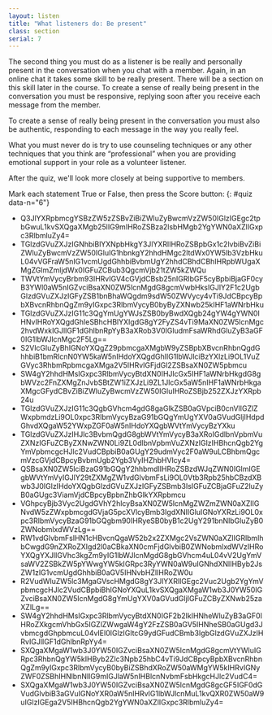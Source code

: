 ```yaml
---
layout: listen
title: "What listeners do: Be present"
class: section
serial: 7
---
```

The second thing you must do as a listener is be really and personally present in the conversation when you chat with a member. Again, in an online chat it takes some skill to be really present. There will be a section on this skill later in the course.
To create a sense of really being present in the conversation you must be responsive, replying soon after you receive each message from the member.

To create a sense of really being present in the conversation you must also be authentic, responding to each message in the way you really feel.

What you must never do is try to use counseling techniques or any other techniques that you think are “professional” when you are providing emotional support in your role as a volunteer listener.

After the quiz, we'll look more closely at being supportive to members.

Mark each statement True or False, then press the Score button:
{: #quiz data-n="6"}

- Q3JlYXRpbmcgYSBzZW5zZSBvZiBiZWluZyBwcmVzZW50IGlzIGEgc2tpbGwuL1kvSXQgaXMgb25lIG9mIHRoZSBza2lsbHMgb2YgYWN0aXZlIGxpc3RlbmluZy4=
- TGlzdGVuZXJzIGNhbiBlYXNpbHkgY3JlYXRlIHRoZSBpbGx1c2lvbiBvZiBiZWluZyBwcmVzZW50IGluIG1hbnkgY2hhdHMgc2ltdWx0YW5lb3VzbHkuL04vVGFraW5nIG1vcmUgdGhhbiBvbmUgY2hhdCBhdCBhIHRpbWUgaXMgZGlmZmljdWx0IGFuZCBub3QgcmVjb21tZW5kZWQu
- TWVtYmVycyBrbm93IHRvIGV4cGVjdCBsb25nIGRlbGF5cyBpbiBjaGF0cyB3YWl0aW5nIGZvciBsaXN0ZW5lcnMgdG8gcmVwbHksIGJlY2F1c2UgbGlzdGVuZXJzIGFyZSB1bnBhaWQgdm9sdW50ZWVycy4vTi9JdCBpcyBpbXBvcnRhbnQgZm9yIGxpc3RlbmVycyB0byByZXNwb25kIHF1aWNrbHku
- TGlzdGVuZXJzIG11c3QgYmUgYWJsZSB0byBwdXQgb24gYW4gYWN0IHNvIHRoYXQgdGhleSBhcHBlYXIgdG8gY2FyZS4vTi9MaXN0ZW5lcnMgc2hvdWxkIGJlIGF1dGhlbnRpYyB3aXRob3V0IGludmFsaWRhdGluZyB3aGF0IG1lbWJlcnMgc2F5Lg==
- S2VlcGluZyBhIGNoYXQgZ29pbmcgaXMgbW9yZSBpbXBvcnRhbnQgdGhhbiB1bmRlcnN0YW5kaW5nIHdoYXQgdGhlIG1lbWJlciBzYXlzLi9OL1VuZGVyc3RhbmRpbmcgaXMga2V5IHRvIGFjdGl2ZSBsaXN0ZW5pbmcu
- SW4gY2hhdHMsIGxpc3RlbmVycyBtdXN0IHJlcGx5IHF1aWNrbHkgdG8gbWVzc2FnZXMgZnJvbSBtZW1iZXJzLi9ZL1JlcGx5aW5nIHF1aWNrbHkgaXMgcGFydCBvZiBiZWluZyBwcmVzZW50IGluIHRoZSBjb252ZXJzYXRpb24u
- TGlzdGVuZXJzIG11c3QgbGVhcm4gdG8gaGlkZSB0aGVpciB0cnVlIGZlZWxpbmdzLi9OL0xpc3RlbmVycyBzaG91bGQgYmUgYXV0aGVudGljIHdpdGhvdXQgaW52YWxpZGF0aW5nIHdoYXQgbWVtYmVycyBzYXku
- TGlzdGVuZXJzIHJlc3BvbmQgdG8gbWVtYmVycyB3aXRoIGdlbnVpbmVuZXNzIGFuZCByZXNwZWN0Li9ZL0dlbnVpbmVuZXNzIGlzIHBhcnQgb2YgYmVpbmcgcHJlc2VudCBpbiB0aGUgY29udmVyc2F0aW9uLCBhbmQgcmVzcGVjdCBpcyBvbmUgb2Ygb3VyIHZhbHVlcy4=
- QSBsaXN0ZW5lciBzaG91bGQgY2hhbmdlIHRoZSBzdWJqZWN0IGlmIGEgbWVtYmVyIGJlY29tZXMgZW1vdGlvbmFsLi9OL0Vtb3Rpb25hbCBzdXBwb3J0IGlzIHdoYXQgbGlzdGVuZXJzIGFyZSBmb3IsIGFuZCBjaGFuZ2luZyB0aGUgc3ViamVjdCBpcyBpbnZhbGlkYXRpbmcu
- VGhpcyBjb3Vyc2UgdGVhY2hlcyBsaXN0ZW5lcnMgZWZmZWN0aXZlIGNvdW5zZWxpbmcgdGVjaG5pcXVlcyBmb3IgdXNlIGluIGNoYXRzLi9OL0xpc3RlbmVycyBzaG91bGQgbm90IHRyeSB0byB1c2UgY291bnNlbGluZyB0ZWNobmlxdWVzLg==
- RW1vdGlvbmFsIHN1cHBvcnQgaW52b2x2ZXMgc2VsZWN0aXZlIGRlbmlhbCwgdG9nZXRoZXIgd2l0aCBkaXN0cmFjdGlvbiB0ZWNobmlxdWVzIHRoYXQgYXJlIGVhc3kgZm9yIG1lbWJlcnMgdG8gbGVhcm4uL04vV2UgYmVsaWV2ZSBkZW5pYWwgYW5kIGRpc3RyYWN0aW9uIGNhdXNlIHByb2JsZW1zIG1vcmUgdGhhbiB0aGV5IHNvbHZlIHRoZW0u
- R2VudWluZW5lc3MgaGVscHMgdG8gY3JlYXRlIGEgc2Vuc2Ugb2YgYmVpbmcgcHJlc2VudCBpbiBhIGNoYXQuL1kvSXQgaXMgaW1wb3J0YW50IGZvciBsaXN0ZW5lcnMgdG8gYmUgYXV0aGVudGljIGFuZCByZXNwb25zaXZlLg==
- SW4gY2hhdHMsIGxpc3RlbmVycyBtdXN0IGF2b2lkIHNheWluZyB3aGF0IHRoZXkgcmVhbGx5IGZlZWwgaW4gY2FzZSB0aGV5IHNheSB0aGUgd3JvbmcgdGhpbmcuL04vIEl0IGlzIGltcG9ydGFudCBmb3IgbGlzdGVuZXJzIHRvIGJlIGF1dGhlbnRpYy4=
- SXQgaXMgaW1wb3J0YW50IGZvciBsaXN0ZW5lcnMgdG8gcmVtYWluIGRpc3RhbnQgYW5kIHByb2Zlc3Npb25hbC4vTi9JdCBpcyBpbXBvcnRhbnQgZm9yIGxpc3RlbmVycyB0byBiZSBhdXRoZW50aWMgYW5kIHRvIGNyZWF0ZSBhIHNlbnNlIG9mIGJlaW5nIHBlcnNvbmFsbHkgcHJlc2VudC4=
- SXQgaXMgaW1wb3J0YW50IGZvciBsaXN0ZW5lcnMgdG8gcGF5IGF0dGVudGlvbiB3aGVuIGNoYXR0aW5nIHRvIG1lbWJlcnMuL1kvQXR0ZW50aW9uIGlzIGEga2V5IHBhcnQgb2YgYWN0aXZlIGxpc3RlbmluZy4=

